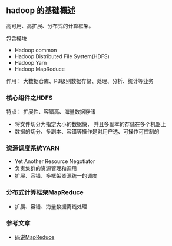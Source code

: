 ## hadoop 的基础概述

高可用、高扩展、分布式的计算框架。

包含模块                        
- Hadoop common
- Hadoop Distributed File System(HDFS)
- Hadoop Yarn
- Hadoop MapReduce

作用： 大数据仓库、PB级别数据存储、处理、分析、统计等业务

### 核心组件之HDFS
特点： 扩展性、容错高、海量数据存储

- 将文件切分为指定大小的数据快， 并且多副本的存储在多个机器上
- 数据的切分、多副本、容错等操作是对用户透、可操作可控制的

### 资源调度系统YARN
- Yet Another Resource Negotiator
- 负责集群的资源管理和调用
- 扩展、容错、多框架资源统一的调度

### 分布式计算框架MapReduce
- 扩展、容错、海量数据离线处理



### 参考文章
- [码说MapReduce ](https://www.sohu.com/a/108723970_362005)